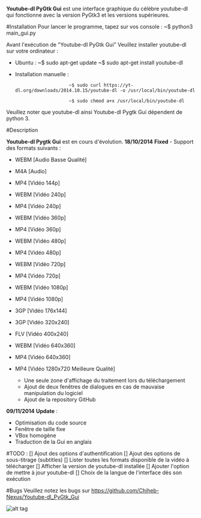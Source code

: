 **Youtube-dl PyGtk Gui** est une interface graphique du célèbre youtube-dl qui fonctionne avec la version PyGtk3 et les versions supérieures.

#Installation 
Pour lancer le programme, tapez sur vos console : 
                              ~$ python3 main_gui.py 

Avant l'exécution de "Youtube-dl PyGtk Gui" Veuillez installer youtube-dl sur votre ordinateur : 

 - Ubuntu : 
            ~$ sudo apt-get update
            ~$ sudo apt-get install youtube-dl

 - Installation manuelle : 
 
                           ~$ sudo curl https://yt-dl.org/downloads/2014.10.15/youtube-dl -o /usr/local/bin/youtube-dl

                           ~$ sudo chmod a+x /usr/local/bin/youtube-dl

Veuillez noter que youtube-dl ainsi Youtube-dl Pygtk Gui dépendent de python 3.


#Description 

**Youtube-dl Pygtk Gui** est en cours d'évolution. 
**18/10/2014** 
**Fixed** - Support des formats suivants :
   * WEBM [Audio Basse Qualité]
   * M4A [Audio]
   * MP4 [Vidéo 144p]
   * WEBM [Vidéo 240p]
   * MP4 [Vidéo 240p]
   * WEBM [Vidéo 360p]
   * MP4 [Vidéo 360p]
   * WEBM [Vidéo 480p]
   * MP4 [Vidéo 480p]
   * WEBM [Vidéo 720p]
   * MP4 [Vidéo 720p]
   * WEBM [Vidéo 1080p]
   * MP4 [Vidéo 1080p]
   * 3GP [Vidéo 176x144]
   * 3GP [Vidéo 320x240]
   * FLV [Vidéo 400x240]
   * WEBM [Vidéo 640x360]
   * MP4 [Vidéo 640x360]
   * MP4 [Vidéo 1280x720 Meilleure Qualité]

       - Une seule zone d'affichage du traitement lors du téléchargement
       - Ajout de deux fenêtres de dialogues en cas de mauvaise manipulation du logiciel
       - Ajout de la repository GitHub
       
**09/11/2014** 
**Update** :
   * Optimisation du code source
   * Fenêtre de taille fixe
   * VBox homogène
   * Traduction de la Gui en anglais
   
#TODO :
   []  Ajout des options d'authentification
   []  Ajout des options de sous-titrage (subtitles)
   []  Lister toutes les formats disponible de la vidéo à télécharger
   []  Afficher la version de youtube-dl installée
   []  Ajouter l'option de mettre à jour youtube-dl
   []  Choix de la langue de l'interface dès son exécution 

#Bugs 
Veuillez notez les bugs sur https://github.com/Chiheb-Nexus/Youtube-dl_PyGtk_Gui

![alt tag](http://1.bp.blogspot.com/-xaSIzhFyk3I/VF-iIVwV_vI/AAAAAAAAAwU/v2m2DDbO6XQ/s1600/S%C3%A9lection_002.png)
